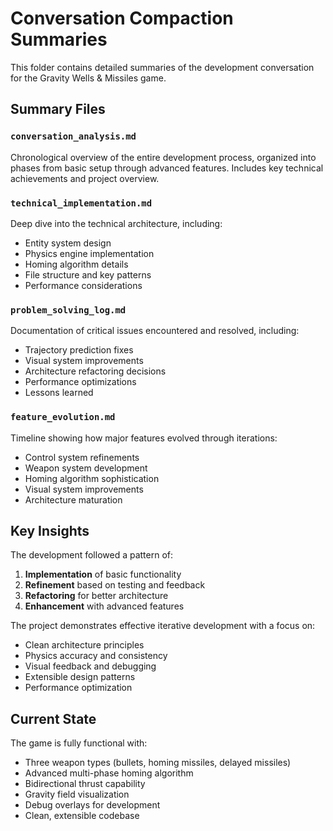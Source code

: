 # Conversation Compaction Summaries

This folder contains detailed summaries of the development conversation for the Gravity Wells & Missiles game.

## Summary Files

### `conversation_analysis.md`
Chronological overview of the entire development process, organized into phases from basic setup through advanced features. Includes key technical achievements and project overview.

### `technical_implementation.md`
Deep dive into the technical architecture, including:
- Entity system design
- Physics engine implementation
- Homing algorithm details
- File structure and key patterns
- Performance considerations

### `problem_solving_log.md`
Documentation of critical issues encountered and resolved, including:
- Trajectory prediction fixes
- Visual system improvements
- Architecture refactoring decisions
- Performance optimizations
- Lessons learned

### `feature_evolution.md`
Timeline showing how major features evolved through iterations:
- Control system refinements
- Weapon system development
- Homing algorithm sophistication
- Visual system improvements
- Architecture maturation

## Key Insights

The development followed a pattern of:
1. **Implementation** of basic functionality
2. **Refinement** based on testing and feedback
3. **Refactoring** for better architecture
4. **Enhancement** with advanced features

The project demonstrates effective iterative development with a focus on:
- Clean architecture principles
- Physics accuracy and consistency
- Visual feedback and debugging
- Extensible design patterns
- Performance optimization

## Current State

The game is fully functional with:
- Three weapon types (bullets, homing missiles, delayed missiles)
- Advanced multi-phase homing algorithm
- Bidirectional thrust capability
- Gravity field visualization
- Debug overlays for development
- Clean, extensible codebase